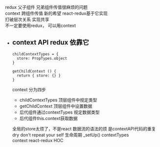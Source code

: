redux 父子组件 兄弟组件传值很麻烦的问题<br>
context 跨组件传值 新的希望 react-redux基于它实现<br>
打破层次关系 实现共享 <br>
不一定要使用redux， 可以用context<br>

- ## context API redux 依靠它<br>
  ```
  childContextTypes = {
    store: PropTypes.object
  }

  getChildContext () {
    return { store: {} }
  }
  ```
  context 分为四步
  - childContextTypes 顶层组件中规定类型
  - getChildContext 顶层组件中设置数据
  - 后代组件通过contextTypes 规定数据类型
  - 后代组件this.context获取数据

  全局的store太烦了，不是react 数据流的语法的烦 是contextAPI代码的重复 <br>
  dry don't repeat your self 生命周期 _setUp() contextTypes<br>
  context react-redux HOC 